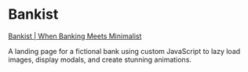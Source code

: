# Bankist
 
[Bankist | When Banking Meets Minimalist](https://bankistbanking.netlify.app/)

A landing page for a fictional bank using custom JavaScript to lazy load images, display modals, and create stunning animations. 
